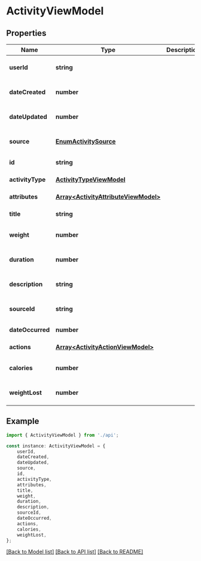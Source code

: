 # ActivityViewModel


## Properties

Name | Type | Description | Notes
------------ | ------------- | ------------- | -------------
**userId** | **string** |  | [optional] [default to undefined]
**dateCreated** | **number** |  | [optional] [default to undefined]
**dateUpdated** | **number** |  | [optional] [default to undefined]
**source** | [**EnumActivitySource**](EnumActivitySource.md) |  | [optional] [default to undefined]
**id** | **string** |  | [default to undefined]
**activityType** | [**ActivityTypeViewModel**](ActivityTypeViewModel.md) |  | [default to undefined]
**attributes** | [**Array&lt;ActivityAttributeViewModel&gt;**](ActivityAttributeViewModel.md) |  | [default to undefined]
**title** | **string** |  | [default to undefined]
**weight** | **number** |  | [optional] [default to undefined]
**duration** | **number** |  | [optional] [default to undefined]
**description** | **string** |  | [optional] [default to undefined]
**sourceId** | **string** |  | [optional] [default to undefined]
**dateOccurred** | **number** |  | [default to undefined]
**actions** | [**Array&lt;ActivityActionViewModel&gt;**](ActivityActionViewModel.md) |  | [default to undefined]
**calories** | **number** |  | [optional] [default to undefined]
**weightLost** | **number** |  | [optional] [default to undefined]

## Example

```typescript
import { ActivityViewModel } from './api';

const instance: ActivityViewModel = {
    userId,
    dateCreated,
    dateUpdated,
    source,
    id,
    activityType,
    attributes,
    title,
    weight,
    duration,
    description,
    sourceId,
    dateOccurred,
    actions,
    calories,
    weightLost,
};
```

[[Back to Model list]](../README.md#documentation-for-models) [[Back to API list]](../README.md#documentation-for-api-endpoints) [[Back to README]](../README.md)
